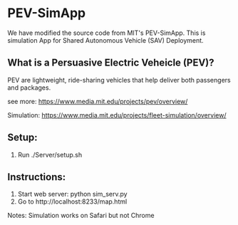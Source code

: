 # PEV-SimApp
We have modified the source code from MIT's PEV-SimApp. This is simulation App for Shared Autonomous Vehicle (SAV) Deployment.


## What is a Persuasive Electric Veheicle (PEV)?
PEV are lightweight, ride-sharing vehicles that help deliver both passengers and packages.

see more: https://www.media.mit.edu/projects/pev/overview/

Simulation: https://www.media.mit.edu/projects/fleet-simulation/overview/

## Setup:
1. Run ./Server/setup.sh

## Instructions:
1. Start web server: python sim_serv.py
2. Go to http://localhost:8233/map.html

Notes: Simulation works on Safari but not Chrome
